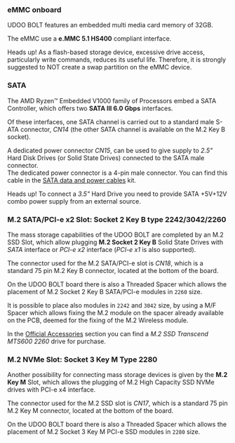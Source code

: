 ### eMMC onboard

UDOO BOLT features an embedded multi media card memory of 32GB.  

The eMMC use a **e.MMC 5.1 HS400** compliant interface.

<span class="label label-warning">Heads up!</span> As a flash-based storage device, excessive drive access, particularly write commands, reduces its useful life. Therefore, it is strongly suggested to NOT create a swap partition on the eMMC device.

### SATA

The AMD Ryzen™ Embedded V1000 family of Processors embed a SATA Controller, which offers two **SATA III 6.0 Gbps** interfaces.

Of these interfaces, one SATA channel is carried out to a standard male S-ATA connector, *CN14* (the other SATA channel is available on the M.2 Key B socket).

A dedicated power connector *CN15*, can be used to give supply to *2.5"* Hard Disk Drives (or Solid State Drives) connected to the SATA male connector.  
The dedicated power connector is a 4-pin male connector. You can find this cable in the [SATA data and power cables](http://shop.udoo.org/sata-data-and-power-cables-for-udoo-x86.html) kit.

<span class="label label-warning">Heads up!</span> To connect a *3.5"* Hard Drive you need to provide SATA +5V+12V combo power supply from an external source.

### M.2 SATA/PCI-e x2 Slot: Socket 2 Key B type 2242/3042/2260

The mass storage capabilities of the UDOO BOLT are completed by an M.2 SSD Slot, which allow plugging **M.2 Socket 2 Key B** Solid State Drives with *SATA* interface or *PCI-e x2* interface (*PCI-e x1* is also supported).  

The connector used for the M.2 SATA/PCI-e slot is *CN18*, which is a standard 75 pin M.2 Key B connector, located at the bottom of the board.

On the UDOO BOLT board there is also a Threaded Spacer which allows the placement of M.2 Socket 2 Key B SATA/PCI-e modules in `2260` size.

It is possible to place also modules in `2242` and `3042` size, by using a M/F Spacer which allows fixing the M.2 module on the spacer already available on the PCB, deemed for the fixing of the M.2 Wireless module.

In the [Official Accessories](!Hardware_&_Accessories/Official_Accessories) section you can find a *M.2 SSD Transcend MTS600 2260* drive for purchase.

### M.2 NVMe Slot: Socket 3 Key M Type 2280

Another possibility for connecting mass storage devices is given by the **M.2 Key M** Slot, which allows the plugging of M.2 High Capacity SSD NVMe drives with PCI-e x4 interface.

The connector used for the M.2 SSD slot is *CN17*, which is a standard 75 pin M.2 Key M connector, located at the bottom of the board.

On the UDOO BOLT board there is also a Threaded Spacer which allows the placement of M.2 Socket 3 Key M PCI-e SSD modules in `2280` size.
